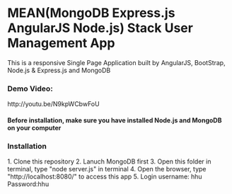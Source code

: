 # MEAN(MongoDB Express.js AngularJS Node.js) Stack User Management App
This is a responsive Single Page Application built by AngularJS, BootStrap, Node.js & Express.js and MongoDB  <br>
<h3>Demo Video:</h3>
http://youtu.be/N9kpWCbwFoU
<h4>Before installation, make sure you have installed Node.js and MongoDB on your computer</h4>
<h3>Installation</h3>
1. Clone this repository
2. Lanuch MongoDB first
3. Open this folder in terminal, type "node server.js" in terminal
4. Open the browser, type "http://localhost:8080/" to access this app
5. Login username: hhu    Password:hhu

